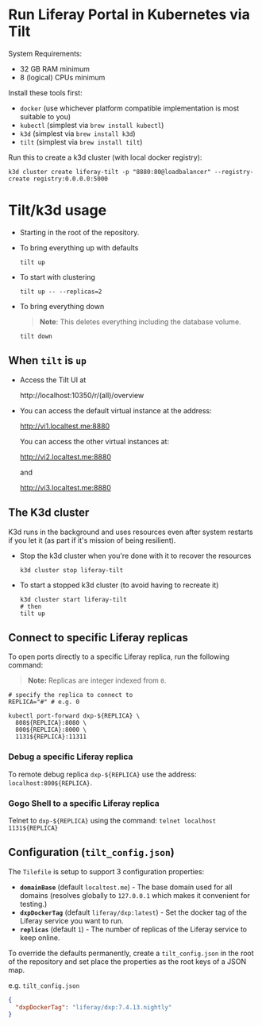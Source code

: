 # Run Liferay Portal in Kubernetes via Tilt

System Requirements:
* 32 GB RAM minimum
* 8 (logical) CPUs minimum

Install these tools first:
* `docker` (use whichever platform compatible implementation is most suitable to you)
* `kubectl` (simplest via `brew install kubectl`)
* `k3d` (simplest via `brew install k3d`)
* `tilt` (simplest via `brew install tilt`)

Run this to create a k3d cluster (with local docker registry):

```shell
k3d cluster create liferay-tilt -p "8880:80@loadbalancer" --registry-create registry:0.0.0.0:5000
```

# Tilt/k3d usage

* Starting in the root of the repository.

* To bring everything up with defaults

  ```shell
  tilt up
  ```

* To start with clustering

  ```shell
  tilt up -- --replicas=2
  ```

* To bring everything down

  > __Note__: This deletes everything including the database volume.

  ```shell
  tilt down
  ```

## When `tilt` is `up`

* Access the Tilt UI at

  http://localhost:10350/r/(all)/overview

* You can access the default virtual instance at the address:

  http://vi1.localtest.me:8880

  You can access the other virtual instances at:

  http://vi2.localtest.me:8880

  and

  http://vi3.localtest.me:8880

## The K3d cluster

K3d runs in the background and uses resources even after system restarts if you let it (as part if it's mission of being resilient).

* Stop the k3d cluster when you're done with it to recover the resources

  ```shell
  k3d cluster stop liferay-tilt
  ```

* To start a stopped k3d cluster (to avoid having to recreate it)

  ```shell
  k3d cluster start liferay-tilt
  # then
  tilt up
  ```

## Connect to specific Liferay replicas

To open ports directly to a specific Liferay replica, run the following command:

> __Note:__ Replicas are integer indexed from `0`.

```shell
# specify the replica to connect to
REPLICA="#" # e.g. 0

kubectl port-forward dxp-${REPLICA} \
  808${REPLICA}:8080 \
  800${REPLICA}:8000 \
  1131${REPLICA}:11311
```

### Debug a specific Liferay replica

To remote debug replica `dxp-${REPLICA}` use the address: `localhost:800${REPLICA}`.

### Gogo Shell to a specific Liferay replica

Telnet to `dxp-${REPLICA}` using the command: `telnet localhost 1131${REPLICA}`

## Configuration (`tilt_config.json`)

The `Tilefile` is setup to support 3 configuration properties:

* __`domainBase`__ (default `localtest.me`) - The base domain used for all domains (resolves globally to `127.0.0.1` which makes it convenient for testing.)
* __`dxpDockerTag`__ (default `liferay/dxp:latest`) - Set the docker tag of the Liferay service you want to run.
* __`replicas`__ (default `1`) - The number of replicas of the Liferay service to keep online.

To override the defaults permanently, create a `tilt_config.json` in the root of the repository and set place the properties as the root keys of a JSON map.

e.g. `tilt_config.json`

```json
{
  "dxpDockerTag": "liferay/dxp:7.4.13.nightly"
}
```